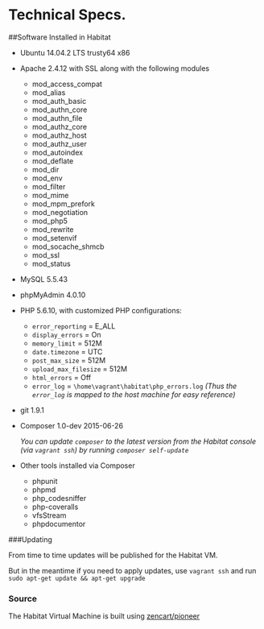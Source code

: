 # Technical Specs.

##Software Installed in Habitat

- Ubuntu 14.04.2 LTS trusty64 x86

- Apache 2.4.12 with SSL along with the following modules

  - mod_access_compat
  - mod_alias
  - mod_auth_basic
  - mod_authn_core
  - mod_authn_file
  - mod_authz_core
  - mod_authz_host
  - mod_authz_user
  - mod_autoindex
  - mod_deflate
  - mod_dir
  - mod_env
  - mod_filter
  - mod_mime
  - mod_mpm_prefork
  - mod_negotiation
  - mod_php5
  - mod_rewrite
  - mod_setenvif
  - mod_socache_shmcb
  - mod_ssl
  - mod_status

- MySQL 5.5.43

- phpMyAdmin 4.0.10

- PHP 5.6.10, with customized PHP configurations:
    - `error_reporting` = E_ALL
    - `display_errors` = On
    - `memory_limit` = 512M
    - `date.timezone` = UTC
    - `post_max_size` = 512M
    - `upload_max_filesize` = 512M
    - `html_errors` = Off
    - `error_log` = `\home\vagrant\habitat\php_errors.log` _(Thus the `error_log` is mapped to the host machine for easy reference)_

- git 1.9.1

- Composer 1.0-dev 2015-06-26

  _You can update `composer` to the latest version from the Habitat console (via `vagrant ssh`) by running `composer self-update`_

- Other tools installed via Composer

  - phpunit
  - phpmd
  - php_codesniffer
  - php-coveralls
  - vfsStream
  - phpdocumentor


###Updating

From time to time updates will be published for the Habitat VM.

But in the meantime if you need to apply updates, use `vagrant ssh` and run `sudo apt-get update && apt-get upgrade`




### Source
The Habitat Virtual Machine is built using [zencart/pioneer](https://github.com/zencart/pioneer)
